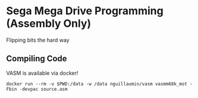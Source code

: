 # Sega Mega Drive Programming (Assembly Only)

Flipping bits the hard way

## Compiling Code

VASM is available via docker!

```
docker run --rm -v $PWD:/data -w /data nguillaumin/vasm vasmm68k_mot -Fbin -devpac source.asm
```


